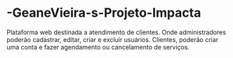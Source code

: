 # -GeaneVieira-s-Projeto-Impacta
Plataforma web destinada a atendimento de clientes. Onde administradores poderão cadastrar, editar, criar e excluir usuários. Clientes, poderão criar uma conta e fazer agendamento ou cancelamento de serviços.
